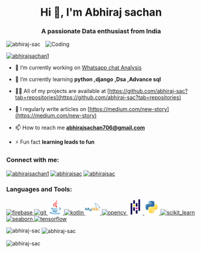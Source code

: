 

<h1 align="center">Hi 👋, I'm Abhiraj sachan</h1>
<h3 align="center">A passionate Data enthusiast from India</h3>
<img align="right" alt="Coding" width="400" src="https://cdn.dribbble.com/users/1162077/screenshots/3848914/programmer.gif">


<p align="left"> <img src="https://komarev.com/ghpvc/?username=abhiraj-sac&label=Profile%20views&color=0e75b6&style=flat" alt="abhiraj-sac" /> </p>

<p align="left"> <a href="https://twitter.com/abhirajsachan1" target="blank"><img src="https://img.shields.io/twitter/follow/abhirajsachan1?logo=twitter&style=for-the-badge" alt="abhirajsachan1" /></a> </p>

- 🔭 I’m currently working on [Whatsapp chat Analysis](https://github.com/abhiraj-sac/ML-DATA-OPERATIONS)

- 🌱 I’m currently learning **python ,django ,Dsa ,Advance sql**

- 👨‍💻 All of my projects are available at [https://github.com/abhiraj-sac?tab=repositories](https://github.com/abhiraj-sac?tab=repositories)

- 📝 I regularly write articles on [https://medium.com/new-story](https://medium.com/new-story)

- 📫 How to reach me **abhirajsachan706@gmail.com**

- ⚡ Fun fact **learning leads to fun**

<h3 align="left">Connect with me:</h3>
<p align="left">
<a href="https://twitter.com/abhirajsachan1" target="blank"><img align="center" src="https://raw.githubusercontent.com/rahuldkjain/github-profile-readme-generator/master/src/images/icons/Social/twitter.svg" alt="abhirajsachan1" height="30" width="40" /></a>
<a href="https://kaggle.com/abhirajsac" target="blank"><img align="center" src="https://raw.githubusercontent.com/rahuldkjain/github-profile-readme-generator/master/src/images/icons/Social/kaggle.svg" alt="abhirajsac" height="30" width="40" /></a>
<a href="https://www.leetcode.com/abhirajsac" target="blank"><img align="center" src="https://raw.githubusercontent.com/rahuldkjain/github-profile-readme-generator/master/src/images/icons/Social/leet-code.svg" alt="abhirajsac" height="30" width="40" /></a>
</p>

<h3 align="left">Languages and Tools:</h3>
<p align="left"> <a href="https://firebase.google.com/" target="_blank" rel="noreferrer"> <img src="https://www.vectorlogo.zone/logos/firebase/firebase-icon.svg" alt="firebase" width="40" height="40"/> </a> <a href="https://git-scm.com/" target="_blank" rel="noreferrer"> <img src="https://www.vectorlogo.zone/logos/git-scm/git-scm-icon.svg" alt="git" width="40" height="40"/> </a> <a href="https://www.java.com" target="_blank" rel="noreferrer"> <img src="https://raw.githubusercontent.com/devicons/devicon/master/icons/java/java-original.svg" alt="java" width="40" height="40"/> </a> <a href="https://kotlinlang.org" target="_blank" rel="noreferrer"> <img src="https://www.vectorlogo.zone/logos/kotlinlang/kotlinlang-icon.svg" alt="kotlin" width="40" height="40"/> </a> <a href="https://www.mysql.com/" target="_blank" rel="noreferrer"> <img src="https://raw.githubusercontent.com/devicons/devicon/master/icons/mysql/mysql-original-wordmark.svg" alt="mysql" width="40" height="40"/> </a> <a href="https://opencv.org/" target="_blank" rel="noreferrer"> <img src="https://www.vectorlogo.zone/logos/opencv/opencv-icon.svg" alt="opencv" width="40" height="40"/> </a> <a href="https://pandas.pydata.org/" target="_blank" rel="noreferrer"> <img src="https://raw.githubusercontent.com/devicons/devicon/2ae2a900d2f041da66e950e4d48052658d850630/icons/pandas/pandas-original.svg" alt="pandas" width="40" height="40"/> </a> <a href="https://www.python.org" target="_blank" rel="noreferrer"> <img src="https://raw.githubusercontent.com/devicons/devicon/master/icons/python/python-original.svg" alt="python" width="40" height="40"/> </a> <a href="https://scikit-learn.org/" target="_blank" rel="noreferrer"> <img src="https://upload.wikimedia.org/wikipedia/commons/0/05/Scikit_learn_logo_small.svg" alt="scikit_learn" width="40" height="40"/> </a> <a href="https://seaborn.pydata.org/" target="_blank" rel="noreferrer"> <img src="https://seaborn.pydata.org/_images/logo-mark-lightbg.svg" alt="seaborn" width="40" height="40"/> </a> <a href="https://www.tensorflow.org" target="_blank" rel="noreferrer"> <img src="https://www.vectorlogo.zone/logos/tensorflow/tensorflow-icon.svg" alt="tensorflow" width="40" height="40"/> </a> </p>

<p><img align="left" src="https://github-readme-stats.vercel.app/api/top-langs?username=abhiraj-sac&show_icons=true&locale=en&layout=compact" alt="abhiraj-sac" /></p>

<p>&nbsp;<img align="center" src="https://github-readme-stats.vercel.app/api?username=abhiraj-sac&show_icons=true&locale=en" alt="abhiraj-sac" /></p>

<p><img align="center" src="https://github-readme-streak-stats.herokuapp.com/?user=abhiraj-sac&" alt="abhiraj-sac" /></p>
